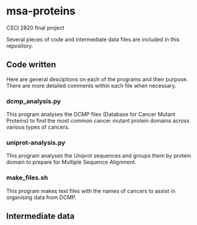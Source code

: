 # msa-proteins
CSCI 2820 final project 

Several pieces of code and intermediate data files are included in this repository. 

## Code written 
Here are general desciptions on each of the programs and their purpose. There are more detailed
comments within each file when necessary. 

### dcmp_analysis.py

This program analyses the DCMP files (Database for Cancer Mutant Proteins) to find the 
most common cancer mutant protein domains across various types of cancers. 

### uniprot-analysis.py

This program analyses the Uniprot sequences and groups them by protein domain to prepare
for Multiple Sequence Alignment. 

### make_files.sh

This program makes text files with the names of cancers to assist in organising data from DCMP. 

## Intermediate data 